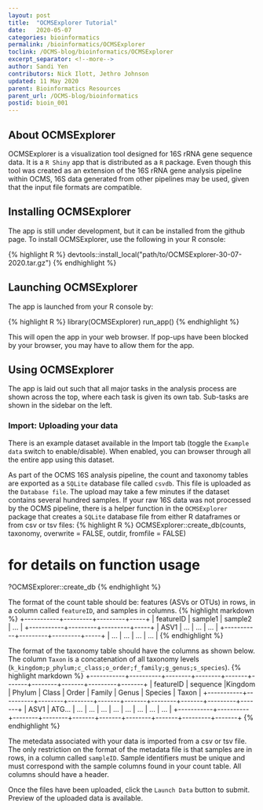 ```yaml
---
layout: post
title:  "OCMSExplorer Tutorial"
date:   2020-05-07
categories: bioinformatics
permalink: /bioinformatics/OCMSExplorer
toclink: /OCMS-blog/bioinformatics/OCMSExplorer
excerpt_separator: <!--more-->
author: Sandi Yen
contributors: Nick Ilott, Jethro Johnson
updated: 11 May 2020
parent: Bioinformatics Resources
parent_url: /OCMS-blog/bioinformatics
postid: bioin_001
---
```


## About OCMSExplorer
OCMSExplorer is a visualization tool designed for 16S rRNA gene sequence data. It is a `R Shiny` app that is distributed as a `R` package. Even though this tool was created as an extension of the 16S rRNA gene analysis pipeline within OCMS, 16S data generated from other pipelines may be used, given that the input file formats are compatible.

## Installing OCMSExplorer
The app is still under development, but it can be installed from the github page. To install OCMSExplorer, use the following in your R console:

{% highlight R %}
devtools::install_local("path/to/OCMSExplorer-30-07-2020.tar.gz")
{% endhighlight %}
<!--more-->

## Launching OCMSExplorer
The app is launched from your R console by:

{% highlight R %}
library(OCMSExplorer)
run_app()
{% endhighlight %}

This will open the app in your web browser. If pop-ups have been blocked by your browser, you may have to allow them for the app.

## Using OCMSExplorer
The app is laid out such that all major tasks in the analysis process are shown across the top, where each task is given its own tab. Sub-tasks are shown in the sidebar on the left.

### Import: Uploading your data
There is an example dataset available in the Import tab (toggle the `Example data` switch to enable/disable). When enabled, you can browser through all the entire app using this dataset.

As part of the OCMS 16S analysis pipeline, the count and taxonomy tables are exported as a `SQLite` database file called `csvdb`. This file is uploaded as the `Database file`. The upload may take a few minutes if the dataset contains several hundred samples. If your raw 16S data was not processed by the OCMS pipeline, there is a helper function in the `OCMSExplorer` package that creates a `SQLite` database file from either R dataframes or from csv or tsv files:
{% highlight R %}
OCMSExplorer::create_db(counts, taxonomy, overwrite = FALSE, outdir, fromfile = FALSE)

# for details on function usage
?OCMSExplorer::create_db
{% endhighlight %}

The format of the count table should be: features (ASVs or OTUs) in rows, in a column called `featureID`, and samples in columns.
{% highlight markdown %}
+-----------+---------+---------+-----+
| featureID | sample1 | sample2 | ... |
+-----------+---------+---------+-----+
| ASV1      | ...     | ...     | ... |
+-----------+---------+---------+-----+
| ...       | ...     | ...     | ... |
{% endhighlight %}

The format of the taxonomy table should have the columns as shown below. The column `Taxon` is a concatenation of all taxonomy levels (`k_kingdom;p_phylum;c_class;o_order;f_family;g_genus;s_species`).
{% highlight markdown %}
+-----------+----------+--------+--------+-------+-------+--------+-------+---------+-------+
| featureID | sequence |Kingdom | Phylum | Class | Order | Family | Genus | Species | Taxon |
+-----------+----------+--------+--------+-------+-------+--------+-------+---------+-------+
| ASV1      | ATG...   | ...    | ...    | ...   | ...   | ...    | ...   | ...     | ...   |
+-----------+----------+--------+--------+-------+-------+--------+-------+---------+-------+
{% endhighlight %}

The metedata associated with your data is imported from a csv or tsv file. The only restriction on the format of the metadata file is that samples are in rows, in a column called `sampleID`. Sample identifiers must be unique and must correspond with the sample columns found in your count table. All columns should have a header.

Once the files have been uploaded, click the `Launch Data` button to submit. Preview of the uploaded data is available.